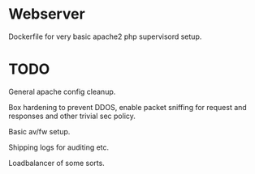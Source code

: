 # Webserver

Dockerfile for very basic apache2 php supervisord setup.

# TODO 

General apache config cleanup.

Box hardening to prevent DDOS, enable packet sniffing for request and responses and other trivial sec policy.

Basic av/fw setup.

Shipping logs for auditing etc.

Loadbalancer of some sorts.
